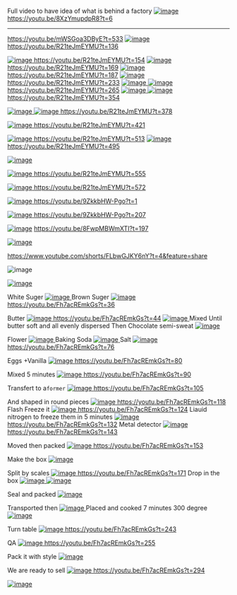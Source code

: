 Full video to have idea of what is behind a factory
[![image](https://github.com/user-attachments/assets/b13e5d78-dbcc-4484-a3f5-6c232e84b00f)](https://youtu.be/8XzYmupdpR8?t=6)  
https://youtu.be/8XzYmupdpR8?t=6   


---------------------------


https://youtu.be/mWSGoa3DByE?t=533
[![image](https://github.com/user-attachments/assets/6b9cf550-12a2-4f91-8d76-d43ceff6bb80)
](https://youtu.be/R21teJmEYMU?t=136)
https://youtu.be/R21teJmEYMU?t=136

[![image](https://github.com/user-attachments/assets/2b606b23-640f-47a3-933b-5fd267b72085)
](https://youtu.be/R21teJmEYMU?t=154)
https://youtu.be/R21teJmEYMU?t=154
[![image](https://github.com/user-attachments/assets/4033d4e4-7ab6-40de-8e24-0a500e539adc)
](https://youtu.be/R21teJmEYMU?t=169)
https://youtu.be/R21teJmEYMU?t=169
[![image](https://github.com/user-attachments/assets/e7b29311-7251-46ce-86d7-4c102d24844b)
](https://youtu.be/R21teJmEYMU?t=187)
https://youtu.be/R21teJmEYMU?t=187
[![image](https://github.com/user-attachments/assets/5c113b08-7233-422a-a004-bc55c4f39f3c)
](https://youtu.be/R21teJmEYMU?t=233)
https://youtu.be/R21teJmEYMU?t=233
[![image](https://github.com/user-attachments/assets/dee0e757-48a4-4bfe-af16-ec4025c60b9d)
![image](https://github.com/user-attachments/assets/50711955-fde0-4cdc-ab83-80f6ec036b70)
](https://youtu.be/R21teJmEYMU?t=265)
https://youtu.be/R21teJmEYMU?t=265
[![image](https://github.com/user-attachments/assets/fa745f3c-7192-418d-b136-339c700d1512)
![image](https://github.com/user-attachments/assets/71b66dff-df8d-4fd5-a7b2-40ac8e042bc2)
](https://youtu.be/R21teJmEYMU?t=354)
https://youtu.be/R21teJmEYMU?t=354

[![image](https://github.com/user-attachments/assets/84c6044e-5b80-4547-aef0-607149395235)
![image](https://github.com/user-attachments/assets/b907d786-f9ff-45d0-a4d4-1a38eb859d91)
](https://youtu.be/R21teJmEYMU?t=378)
https://youtu.be/R21teJmEYMU?t=378

[![image](https://github.com/user-attachments/assets/d50c16f7-42c3-43cd-af43-3b40f2b015a2)
](https://youtu.be/R21teJmEYMU?t=421)
https://youtu.be/R21teJmEYMU?t=421

[![image](https://github.com/user-attachments/assets/22c3b476-7515-49d6-81ac-ab189abec9ac)
](https://youtu.be/R21teJmEYMU?t=513)
https://youtu.be/R21teJmEYMU?t=513
[![image](https://github.com/user-attachments/assets/b4f141c7-ace1-4e7b-b662-d6b347dc2e14)
](https://youtu.be/R21teJmEYMU?t=495)
https://youtu.be/R21teJmEYMU?t=495

[![image](https://github.com/user-attachments/assets/632525ee-6e98-4257-aba6-74ef2e0e1853)
](https://youtu.be/R21teJmEYMU?t=525)

[![image](https://github.com/user-attachments/assets/e2b5cadc-ef95-46b8-9da8-1eb3c650a11e)
](https://youtu.be/R21teJmEYMU?t=555)
https://youtu.be/R21teJmEYMU?t=555

[![image](https://github.com/user-attachments/assets/90c8d190-e847-49cf-a6f5-5d2d4be7afbe)
](https://youtu.be/R21teJmEYMU?t=572)
https://youtu.be/R21teJmEYMU?t=572

[![image](https://github.com/user-attachments/assets/63992fab-1858-4c7f-babe-185db261835f)
](https://youtu.be/9ZkkbHW-Pgo?t=1)
https://youtu.be/9ZkkbHW-Pgo?t=1

[![image](https://github.com/user-attachments/assets/cce96d68-0174-48a9-bb59-9e56b0989d8e)
](https://youtu.be/9ZkkbHW-Pgo?t=207)
https://youtu.be/9ZkkbHW-Pgo?t=207

[![image](https://github.com/user-attachments/assets/9c2351e3-6f8b-48e0-9907-bc49ebf67608)](https://youtu.be/8FwpMBWmXTI?t=197)
https://youtu.be/8FwpMBWmXTI?t=197


[![image](https://github.com/user-attachments/assets/be8c9771-d0d9-4ddc-bf76-fd1a5319789e)
](https://www.youtube.com/shorts/FLbwGJKY6nY?t=4&feature=share)

https://www.youtube.com/shorts/FLbwGJKY6nY?t=4&feature=share


![image](https://github.com/user-attachments/assets/ca932382-9941-4cd1-961f-b5097675624d)


[![image](https://github.com/user-attachments/assets/bd82a327-3072-4422-a4b1-2cd8672b9873)
](https://www.youtube.com/shorts/CqhZsiNG6WE?t=9&feature=share)

White Suger
[![image](https://github.com/user-attachments/assets/37b1e0d2-db8a-4dd6-aa66-cd2b296621eb)
](https://youtu.be/Fh7acREmkGs?t=36)
Brown Suger
[![image](https://github.com/user-attachments/assets/b98de04b-7165-4356-aba3-f064bc9dd72b)
](https://youtu.be/Fh7acREmkGs?t=36)
https://youtu.be/Fh7acREmkGs?t=36

Butter
[![image](https://github.com/user-attachments/assets/df3af3d1-3a4d-4e84-ab0c-dd3331bb704e)
](https://youtu.be/Fh7acREmkGs?t=44)
https://youtu.be/Fh7acREmkGs?t=44
[![image](https://github.com/user-attachments/assets/dc8ebd30-05ef-4b7c-8fb4-d04946a81ca6)
](https://youtu.be/Fh7acREmkGs?t=56)
Mixed Until butter soft and all evenly dispersed
Then Chocolate semi-sweat
[![image](https://github.com/user-attachments/assets/4481596d-9747-48e4-9c2d-8c63df7496fa)
](https://youtu.be/Fh7acREmkGs?t=61)

Flower
[![image](https://github.com/user-attachments/assets/ee430f99-dbf4-47e4-b1e5-bcf9c4de7813)
](https://youtu.be/Fh7acREmkGs?t=68)
Baking Soda
[![image](https://github.com/user-attachments/assets/7bf27a0a-263d-429b-83a9-c5cff2abcbd5)
](https://youtu.be/Fh7acREmkGs?t=73)
Salt
[![image](https://github.com/user-attachments/assets/dd34958c-8d77-4a68-967d-423602a215a1)](https://youtu.be/Fh7acREmkGs?t=76)
https://youtu.be/Fh7acREmkGs?t=76

Eggs +Vanilla
[![image](https://github.com/user-attachments/assets/0c5eec4e-6a8f-42cb-9a3a-8d1be89e3bd2)
](https://youtu.be/Fh7acREmkGs?t=80)
https://youtu.be/Fh7acREmkGs?t=80

Mixed 5 minutes
[![image](https://github.com/user-attachments/assets/25057c84-d9a3-44ed-9e22-1e7eb85c47f0)
](https://youtu.be/Fh7acREmkGs?t=90)
https://youtu.be/Fh7acREmkGs?t=90

Transfert to a`former`
[![image](https://github.com/user-attachments/assets/5bcad6c4-4776-4900-afab-6ddab02c7f1b)
](https://youtu.be/Fh7acREmkGs?t=105)
https://youtu.be/Fh7acREmkGs?t=105

And shaped in round pieces
[![image](https://github.com/user-attachments/assets/1322e09b-a2d1-4b7b-bb3b-0ced5df68641)
](https://youtu.be/Fh7acREmkGs?t=118)
https://youtu.be/Fh7acREmkGs?t=118
Flash Freeze it
[![image](https://github.com/user-attachments/assets/b3bb63d8-50a2-45aa-8b77-2aefb5644a12)
](https://youtu.be/Fh7acREmkGs?t=124)
https://youtu.be/Fh7acREmkGs?t=124
Liauid nitrogen to freeze them in 5 minutes
[![image](https://github.com/user-attachments/assets/783c07d2-cd90-4447-83a4-a7d3c3e503d7)
](https://youtu.be/Fh7acREmkGs?t=132)
https://youtu.be/Fh7acREmkGs?t=132
Metal detector
[![image](https://github.com/user-attachments/assets/c12935a9-e165-42c0-8a27-17665c333a5c)](https://youtu.be/Fh7acREmkGs?t=143)
https://youtu.be/Fh7acREmkGs?t=143

Moved then packed
[![image](https://github.com/user-attachments/assets/d8e129c8-6c3c-4fa6-9c4b-d92e4ff88a32)
](https://youtu.be/Fh7acREmkGs?t=153)
https://youtu.be/Fh7acREmkGs?t=153

Make the box
[![image](https://github.com/user-attachments/assets/9d323651-8bcd-4b78-8efa-221f25090ed0)
](https://youtu.be/Fh7acREmkGs?t=160)


Split by scales
[![image](https://github.com/user-attachments/assets/390296c9-02bf-4e17-b0ca-fe0d0653e635)
](https://youtu.be/Fh7acREmkGs?t=171)
https://youtu.be/Fh7acREmkGs?t=171
Drop in the box
[![image](https://github.com/user-attachments/assets/3d605d4a-bb9c-491d-aedb-bee850295e59)
![image](https://github.com/user-attachments/assets/10b5080f-facf-477a-9211-fc32238e0f32)
](https://youtu.be/Fh7acREmkGs?t=178)

Seal and packed
[![image](https://github.com/user-attachments/assets/8b77a482-f617-4efd-bf21-6cc9dd0ba257)
](https://youtu.be/Fh7acREmkGs?t=192)

Transported then 
[![image](https://github.com/user-attachments/assets/73c11868-aaa2-46ba-a498-5eca853c0d79)
](https://youtu.be/Fh7acREmkGs?t=213)
Placed and cooked 7 minutes 300 degree
[![image](https://github.com/user-attachments/assets/d26bbe84-00ad-4c1d-8df9-7195aa9c88ce)
](https://youtu.be/Fh7acREmkGs?t=227)

Turn table
[![image](https://github.com/user-attachments/assets/aa5ec583-bee7-4c17-bf48-7f02c896c1fc)
](https://youtu.be/Fh7acREmkGs?t=243)
https://youtu.be/Fh7acREmkGs?t=243

QA
[![image](https://github.com/user-attachments/assets/b9464b24-ad72-4a69-a5d9-c7235a094f83)
](https://youtu.be/Fh7acREmkGs?t=255)
https://youtu.be/Fh7acREmkGs?t=255

Pack it with style
[![image](https://github.com/user-attachments/assets/6056507b-c36a-411c-8f37-585b2762b604)
](https://youtu.be/Fh7acREmkGs?t=276)

We are ready to sell
[![image](https://github.com/user-attachments/assets/ebe012e4-30af-4dfb-8021-d2832480ca1c)
](https://youtu.be/Fh7acREmkGs?t=294)
https://youtu.be/Fh7acREmkGs?t=294



[![image](https://github.com/user-attachments/assets/65b42777-5009-4005-b310-35b041bac14b)](https://youtu.be/yWUI5R65-ow?t=30)




